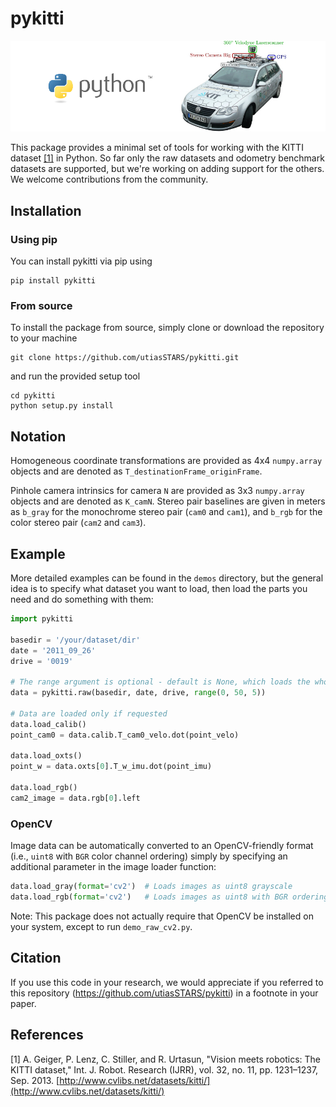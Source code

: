 # pykitti
![KITTI](pykitti.png)

This package provides a minimal set of tools for working with the KITTI dataset [[1]](#references) in Python. So far only the raw datasets and odometry benchmark datasets are supported, but we're working on adding support for the others. We welcome contributions from the community.

## Installation

### Using pip
You can install pykitti via pip using
```
pip install pykitti
```

### From source
To install the package from source, simply clone or download the repository to your machine
```
git clone https://github.com/utiasSTARS/pykitti.git
```
and run the provided setup tool
```
cd pykitti
python setup.py install
```

## Notation
Homogeneous coordinate transformations are provided as 4x4 `numpy.array` objects and are denoted as `T_destinationFrame_originFrame`.

Pinhole camera intrinsics for camera `N` are provided as 3x3 `numpy.array` objects and are denoted as `K_camN`. Stereo pair baselines are given in meters as `b_gray` for the monochrome stereo pair (`cam0` and `cam1`), and `b_rgb` for the color stereo pair (`cam2` and `cam3`).

## Example
More detailed examples can be found in the `demos` directory, but the general idea is to specify what dataset you want to load, then load the parts you need and do something with them:

```python
import pykitti

basedir = '/your/dataset/dir'
date = '2011_09_26'
drive = '0019'

# The range argument is optional - default is None, which loads the whole dataset
data = pykitti.raw(basedir, date, drive, range(0, 50, 5))

# Data are loaded only if requested
data.load_calib()
point_cam0 = data.calib.T_cam0_velo.dot(point_velo)

data.load_oxts()
point_w = data.oxts[0].T_w_imu.dot(point_imu)

data.load_rgb()
cam2_image = data.rgb[0].left
```

### OpenCV
Image data can be automatically converted to an OpenCV-friendly format (i.e., `uint8` with `BGR` color channel ordering) simply by specifying an additional parameter in the image loader function:

```python
data.load_gray(format='cv2')  # Loads images as uint8 grayscale
data.load_rgb(format='cv2')   # Loads images as uint8 with BGR ordering
```

Note: This package does not actually require that OpenCV be installed on your system, except to run `demo_raw_cv2.py`.

## Citation
If you use this code in your research, we would appreciate if you referred to this repository (https://github.com/utiasSTARS/pykitti) in a footnote in your paper.

## References
[1] A. Geiger, P. Lenz, C. Stiller, and R. Urtasun, "Vision meets robotics: The KITTI dataset," Int. J. Robot. Research (IJRR), vol. 32, no. 11, pp. 1231–1237, Sep. 2013. [http://www.cvlibs.net/datasets/kitti/](http://www.cvlibs.net/datasets/kitti/)
